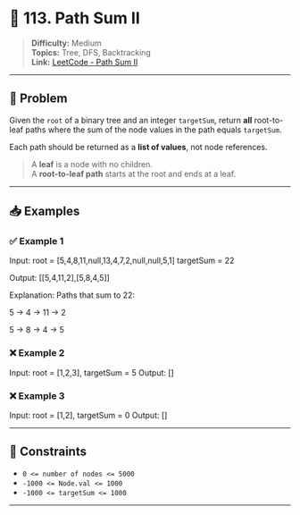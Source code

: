 # 🌳 113. Path Sum II

> **Difficulty:** Medium  
> **Topics:** Tree, DFS, Backtracking  
> **Link:** [LeetCode - Path Sum II](https://leetcode.com/problems/path-sum-ii/)

---

## 🧠 Problem

Given the `root` of a binary tree and an integer `targetSum`, return **all** root-to-leaf paths where the sum of the node values in the path equals `targetSum`.

Each path should be returned as a **list of values**, not node references.

> A **leaf** is a node with no children.  
> A **root-to-leaf path** starts at the root and ends at a leaf.

---

## 📥 Examples

### ✅ Example 1
Input:
root = [5,4,8,11,null,13,4,7,2,null,null,5,1]
targetSum = 22

Output: [[5,4,11,2],[5,8,4,5]]

Explanation:
Paths that sum to 22:

5 → 4 → 11 → 2

5 → 8 → 4 → 5

### ❌ Example 2
Input: root = [1,2,3], targetSum = 5
Output: []


### ❌ Example 3
Input: root = [1,2], targetSum = 0
Output: []

---

## 📌 Constraints

- `0 <= number of nodes <= 5000`
- `-1000 <= Node.val <= 1000`
- `-1000 <= targetSum <= 1000`

---
